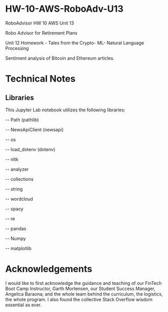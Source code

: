 # HW-10-AWS-RoboAdv-U13
RoboAdvisor HW 10 AWS Unit 13

Robo Advisor for Retirement Plans

Unit 12 Homework - Tales from the Crypto- ML- Natural Language Processing

Sentiment analysis of Bitcoin and Ethereum articles. 


# Technical Notes

## Libraries
This Jupyter Lab notebook utilizes the following libraries:


 --   Path (pathlib)
 
 --   NewsApiClient (newsapi)
 
 --   os
 
 --   load_dotenv (dotenv)
 
 --   nltk
 
 --   analyzer

 --   collections
 
 --   string
 
 --   wordcloud
 
 --   spacy
 
 --   re

 --   pandas

 --   Numpy

 --   matplotlib


# Acknowledgements

I would like to first acknowledge the guidance and teaching of our FinTech Boot Camp Instructor, Garth Mortensen, our Student Success Manager, Angelica Baraona; and the whole team behind the curriculum, the logistics, the whole program. I also found the collective Stack Overflow wisdom essential as ever. 
